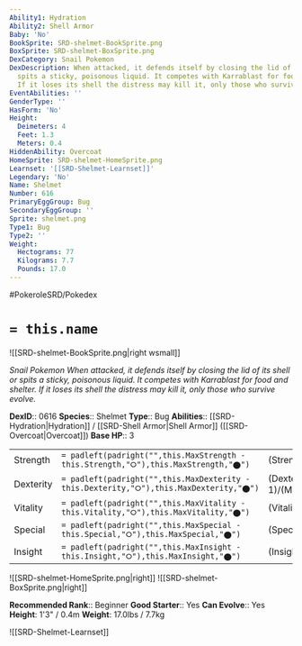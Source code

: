 ```yaml
---
Ability1: Hydration
Ability2: Shell Armor
Baby: 'No'
BookSprite: SRD-shelmet-BookSprite.png
BoxSprite: SRD-shelmet-BoxSprite.png
DexCategory: Snail Pokemon
DexDescription: When attacked, it defends itself by closing the lid of its shell or
  spits a sticky, poisonous liquid. It competes with Karrablast for food and shelter.
  If it loses its shell the distress may kill it, only those who survive evolve.
EventAbilities: ''
GenderType: ''
HasForm: 'No'
Height:
  Deimeters: 4
  Feet: 1.3
  Meters: 0.4
HiddenAbility: Overcoat
HomeSprite: SRD-shelmet-HomeSprite.png
Learnset: '[[SRD-Shelmet-Learnset]]'
Legendary: 'No'
Name: Shelmet
Number: 616
PrimaryEggGroup: Bug
SecondaryEggGroup: ''
Sprite: shelmet.png
Type1: Bug
Type2: ''
Weight:
  Hectograms: 77
  Kilograms: 7.7
  Pounds: 17.0
---
```


#PokeroleSRD/Pokedex

# `= this.name`

![[SRD-shelmet-BookSprite.png|right wsmall]]

*Snail Pokemon*
*When attacked, it defends itself by closing the lid of its shell or spits a sticky, poisonous liquid. It competes with Karrablast for food and shelter. If it loses its shell the distress may kill it, only those who survive evolve.*

**DexID**:: 0616
**Species**:: Shelmet
**Type**:: Bug
**Abilities**:: [[SRD-Hydration|Hydration]] / [[SRD-Shell Armor|Shell Armor]] ([[SRD-Overcoat|Overcoat]])
**Base HP**:: 3

|           |                                                                                        |                                          |
| --------- | -------------------------------------------------------------------------------------- | ---------------------------------------- |
| Strength  | `= padleft(padright("",this.MaxStrength - this.Strength,"⭘"),this.MaxStrength,"⬤")`    | (Strength::1)/(MaxStrength::3)   |
| Dexterity | `= padleft(padright("",this.MaxDexterity - this.Dexterity,"⭘"),this.MaxDexterity,"⬤")` | (Dexterity:: 1)/(MaxDexterity::3) |
| Vitality  | `= padleft(padright("",this.MaxVitality - this.Vitality,"⭘"),this.MaxVitality,"⬤")`    | (Vitality::2)/(MaxVitality::5)   |
| Special   | `= padleft(padright("",this.MaxSpecial - this.Special,"⭘"),this.MaxSpecial,"⬤")`       | (Special::1)/(MaxSpecial::3)     |
| Insight   | `= padleft(padright("",this.MaxInsight - this.Insight,"⭘"),this.MaxInsight,"⬤")`       | (Insight::2)/(MaxInsight::4)     |

![[SRD-shelmet-HomeSprite.png|right]]
![[SRD-shelmet-BoxSprite.png|right]]

**Recommended Rank**:: Beginner
**Good Starter**:: Yes
**Can Evolve**:: Yes
**Height**: 1'3" / 0.4m
**Weight**: 17.0lbs / 7.7kg

![[SRD-Shelmet-Learnset]]